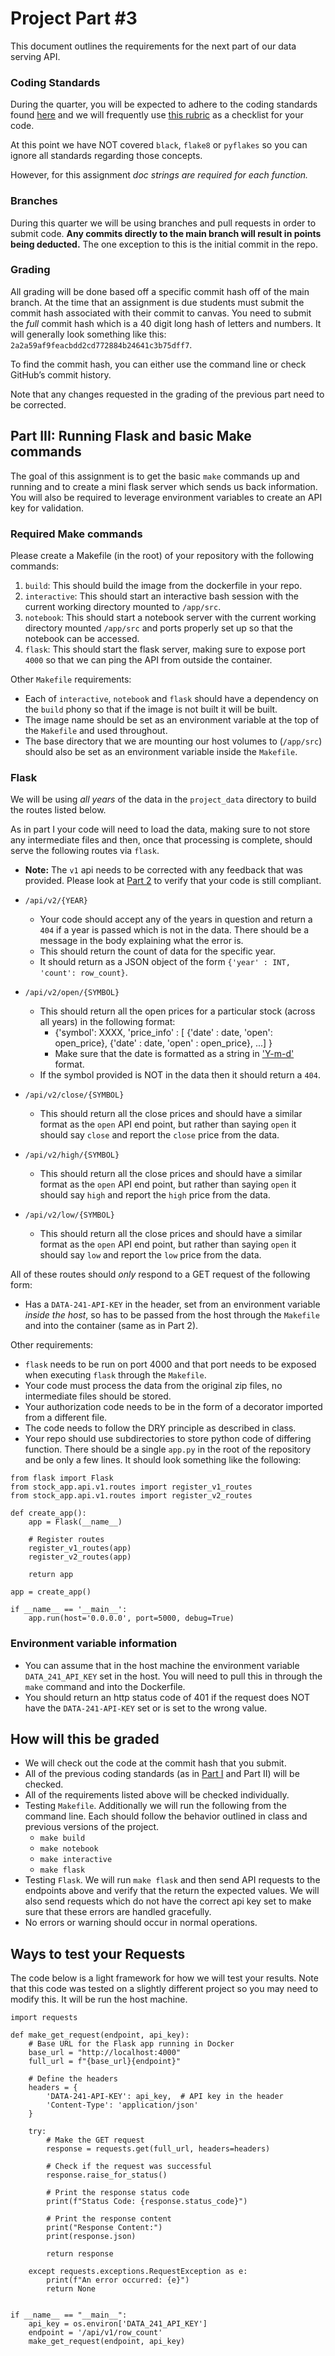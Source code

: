# Project Part #3

This document outlines the requirements for the next part of our data serving API.

### Coding Standards

During the quarter, you will be expected to adhere to the coding standards found [here](https://github.com/dsi-clinic/the-clinic/blob/main/coding-standards/coding-standards.md) and we will frequently use [this rubric](https://github.com/dsi-clinic/the-clinic/blob/main/rubrics/final-technical-cleanup.md) as a checklist for your code.

At this point we have NOT covered `black`, `flake8` or `pyflakes` so you can ignore all standards regarding those concepts. 

However, for this assignment _doc strings are required for each function._

### Branches

During this quarter we will be using branches and pull requests in order to submit code. **Any commits directly to the main branch will result in points being deducted.** The one exception to this is the initial commit in the repo.

### Grading

All grading will be done based off a specific commit hash off of the main branch. At the time that an assignment is due students must submit the commit hash associated with their commit to canvas. You need to submit the _full_ commit hash which is a 40 digit long hash of letters and numbers. It will generally look something like this: `2a2a59af9feacbdd2cd772884b24641c3b75dff7`.

To find the commit hash, you can either use the command line or check GitHub’s commit history.

Note that any changes requested in the grading of the previous part need to be corrected.

## Part III: Running Flask and basic Make commands

The goal of this assignment is to get the basic `make` commands up and running and to create a mini flask server which sends us back information. You will also be required to leverage environment variables to create an API key for validation.

### Required Make commands

Please create a Makefile (in the root) of your repository with the following commands:

1. `build`: This should build the image from the dockerfile in your repo.
2. `interactive`: This should start an interactive bash session with the current working directory mounted to `/app/src`.
3. `notebook`: This should start a notebook server with the current working directory mounted `/app/src` and ports properly set up so that the notebook can be accessed.
4. `flask`: This should start the flask server, making sure to expose port `4000` so that we can ping the API from outside the container.


Other `Makefile` requirements:
- Each of `interactive`, `notebook` and `flask` should have a dependency on the `build` phony so that if the image is not built it will be built.
- The image name should be set as an environment variable at the top of the `Makefile` and used throughout. 
- The base directory that we are mounting our host volumes to (`/app/src`) should also be set as an environment variable inside the `Makefile`.

### Flask 

We will be using _all years_ of the data in the `project_data` directory to build the routes listed below.

As in part I your code will need to load the data, making sure to not store any intermediate files and then, once that processing is complete, should serve the following routes via `flask`.

- **Note:** The `v1` api needs to be corrected with any feedback that was provided. Please look at [Part 2](part_2.md) to verify that your code is still compliant.

- `/api/v2/{YEAR}`
  - Your code should accept any of the years in question and return a `404` if a year is passed which is not in the data. There should be a message in the body explaining what the error is.
  - This should return the count of data for the specific year.
  - It should return as a JSON object of the form `{'year' : INT, 'count': row_count}`.
- `/api/v2/open/{SYMBOL}`
  - This should return all the open prices for a particular stock (across all years) in the following format:
    - {'symbol': XXXX, 'price_info' : [ {'date' : date, 'open': open_price}, {'date' : date, 'open' : open_price}, ...] }
    - Make sure that the date is formatted as a string in ['Y-m-d'](https://strftime.org/) format.
  - If the symbol provided is NOT in the data then it should return a `404`.
- `/api/v2/close/{SYMBOL}` 
  - This should return all the close prices and should have a similar format as the `open` API end point, but rather than saying `open` it should say `close` and report the `close` price from the data.
- `/api/v2/high/{SYMBOL}` 
  - This should return all the close prices and should have a similar format as the `open` API end point, but rather than saying `open` it should say `high` and report the `high` price from the data.
- `/api/v2/low/{SYMBOL}` 
  - This should return all the close prices and should have a similar format as the `open` API end point, but rather than saying `open` it should say `low` and report the `low` price from the data.

All of these routes should _only_ respond to a GET request of the following form:
- Has a `DATA-241-API-KEY` in the header, set from an environment variable _inside the host_, so has to be passed from the host through the `Makefile` and into the container (same as in Part 2).

Other requirements:
- `flask` needs to be run on port 4000 and that port needs to be exposed when executing `flask` through the `Makefile`.
- Your code must process the data from the original zip files, no intermediate files should be stored.
- Your authorization code needs to be in the form of a decorator imported from a different file. 
- The code needs to follow the DRY principle as described in class.
- Your repo should use subdirectories to store python code of differing function. There should be a single `app.py` in the root of the repository and be only a few lines. It should look something like the following:

```
from flask import Flask
from stock_app.api.v1.routes import register_v1_routes
from stock_app.api.v1.routes import register_v2_routes

def create_app():
    app = Flask(__name__)

    # Register routes
    register_v1_routes(app)
    register_v2_routes(app)
    
    return app

app = create_app()

if __name__ == '__main__':
    app.run(host='0.0.0.0', port=5000, debug=True)

```

### Environment variable information

- You can assume that in the host machine the environment variable `DATA_241_API_KEY` set in the host. You will need to pull this in through the `make` command and into the Dockerfile. 
- You should return an http status code of 401 if the request does NOT have the `DATA-241-API-KEY` set or is set to the wrong value.

## How will this be graded

- We will check out the code at the commit hash that you submit.
- All of the previous coding standards (as in [Part I](part_1_rubric.md) and Part II) will be checked. 
- All of the requirements listed above will be checked individually.
- Testing `Makefile`. Additionally we will run the following from the command line. Each should follow the behavior outlined in class and previous versions of the project.
  - `make build` 
  - `make notebook`
  - `make interactive`
  - `make flask`
- Testing `Flask`. We will run `make flask` and then send API requests to the endpoints above and verify that the return the expected values. We will also send requests which do not have the correct api key set to make sure that these errors are handled gracefully.
- No errors or warning should occur in normal operations.

## Ways to test your Requests

The code below is a light framework for how we will test your results. Note that this code was tested on a slightly different project so you may need to modify this. It will be run the host machine.

```
import requests

def make_get_request(endpoint, api_key):
    # Base URL for the Flask app running in Docker
    base_url = "http://localhost:4000"  
    full_url = f"{base_url}{endpoint}"

    # Define the headers
    headers = {
        'DATA-241-API-KEY': api_key,  # API key in the header
        'Content-Type': 'application/json'
    }

    try:
        # Make the GET request
        response = requests.get(full_url, headers=headers)
        
        # Check if the request was successful
        response.raise_for_status()
        
        # Print the response status code
        print(f"Status Code: {response.status_code}")
        
        # Print the response content
        print("Response Content:")
        print(response.json)
        
        return response

    except requests.exceptions.RequestException as e:
        print(f"An error occurred: {e}")
        return None


if __name__ == "__main__":
    api_key = os.environ['DATA_241_API_KEY']
    endpoint = '/api/v1/row_count'
    make_get_request(endpoint, api_key)

```